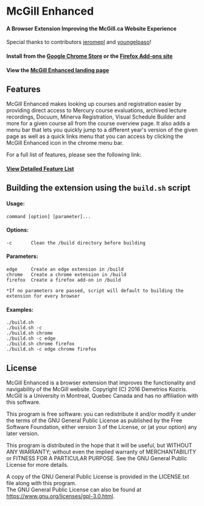 # McGill Enhanced

#### A Browser Extension Improving the McGill.ca Website Experience

Special thanks to contributors [jeromepl](https://github.com/jeromepl) and [youngelpaso](https://github.com/YoungElPaso)!

#### Install from the [Google Chrome Store](https://chrome.google.com/webstore/detail/mcgill-enhanced/jlacaimkacnkhlcgapgakpklnibgfkde?hl=en) or the [Firefox Add-ons site](https://addons.mozilla.org/en-US/firefox/addon/mcgillenhanced/)

#### View the [McGill Enhanced landing page](http://demetrios-koziris.github.io/McGillEnhanced/)


## Features

McGill Enhanced makes looking up courses and registration easier by providing direct access to Mercury course evaluations, archived lecture recordings, Docuum, Minerva Registration, Visual Schedule Builder and more for a given course all from the course overview page. It also adds a menu bar that lets you quickly jump to a different year's version of the given page as well as a quick links menu that you can access by clicking the McGill Enhanced icon in the chrome menu bar. 

For a full list of features, please see the following link:
#### [View Detailed Feature List](http://demetrios-koziris.github.io/McGillEnhanced/features)


## Building the extension using the `build.sh` script
#### Usage:  
```
command [option] [parameter]... 
```
#### Options:  
```
-c       Clean the /build directory before building  
```
#### Parameters:  
```
edge     Create an edge extension in /build  
chrome   Create a chrome extension in /build  
firefox  Create a firefox add-on in /build 
```
```
*If no parameters are passed, script will default to building the extension for every browser
```
#### Examples:
```
./build.sh
./build.sh -c
./build.sh chrome  
./build.sh -c edge  
./build.sh chrome firefox  
./build.sh -c edge chrome firefox  
```


## License

McGill Enhanced is a browser extension that improves the functionality and navigability of the McGill website.
Copyright (C) 2016 Demetrios Koziris. McGill is a University in Montreal, Quebec Canada and has no affiliation with this software.

This program is free software: you can redistribute it and/or modify it under the terms of the GNU General Public License 
as published by the Free Software Foundation, either version 3 of the License, or (at your option) any later version.

This program is distributed in the hope that it will be useful, but WITHOUT ANY WARRANTY; without even the implied 
warranty of MERCHANTABILITY or FITNESS FOR A PARTICULAR PURPOSE.  See the GNU General Public License for more details.

A copy of the GNU General Public License is provided in the LICENSE.txt file along with this program.  
The GNU General Public License can also be found at <https://www.gnu.org/licenses/gpl-3.0.html>.


